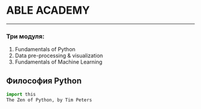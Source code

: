 # ABLE ACADEMY
---
### Три модуля:
1. Fundamentals of Python
2. Data pre-processing & visualization
3. Fundamentals of Machine Learning

## Философия Python
```python
import this
The Zen of Python, by Tim Peters
```
